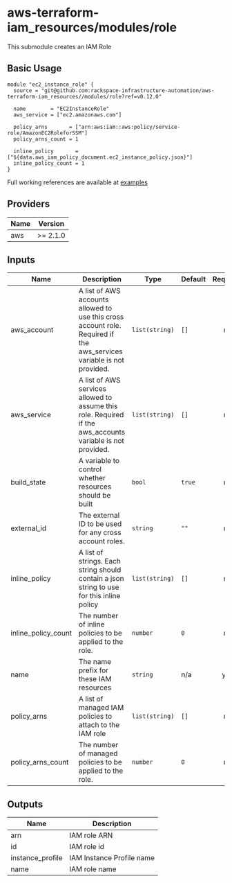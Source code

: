 # aws-terraform-iam\_resources/modules/role

This submodule creates an IAM Role

## Basic Usage

```
module "ec2_instance_role" {
  source = "git@github.com:rackspace-infrastructure-automation/aws-terraform-iam_resources//modules/role?ref=v0.12.0"

  name        = "EC2InstanceRole"
  aws_service = ["ec2.amazonaws.com"]

  policy_arns       = ["arn:aws:iam::aws:policy/service-role/AmazonEC2RoleforSSM"]
  policy_arns_count = 1

  inline_policy       = ["${data.aws_iam_policy_document.ec2_instance_policy.json}"]
  inline_policy_count = 1
}
```

Full working references are available at [examples](examples)

## Providers

| Name | Version |
|------|---------|
| aws | >= 2.1.0 |

## Inputs

| Name | Description | Type | Default | Required |
|------|-------------|------|---------|:-----:|
| aws\_account | A list of AWS accounts allowed to use this cross account role.  Required if the aws\_services variable is not provided. | `list(string)` | `[]` | no |
| aws\_service | A list of AWS services allowed to assume this role.  Required if the aws\_accounts variable is not provided. | `list(string)` | `[]` | no |
| build\_state | A variable to control whether resources should be built | `bool` | `true` | no |
| external\_id | The external ID to be used for any cross account roles. | `string` | `""` | no |
| inline\_policy | A list of strings.  Each string should contain a json string to use for this inline policy | `list(string)` | `[]` | no |
| inline\_policy\_count | The number of inline policies to be applied to the role. | `number` | `0` | no |
| name | The name prefix for these IAM resources | `string` | n/a | yes |
| policy\_arns | A list of managed IAM policies to attach to the IAM role | `list(string)` | `[]` | no |
| policy\_arns\_count | The number of managed policies to be applied to the role. | `number` | `0` | no |

## Outputs

| Name | Description |
|------|-------------|
| arn | IAM role ARN |
| id | IAM role id |
| instance\_profile | IAM Instance Profile name |
| name | IAM role name |

